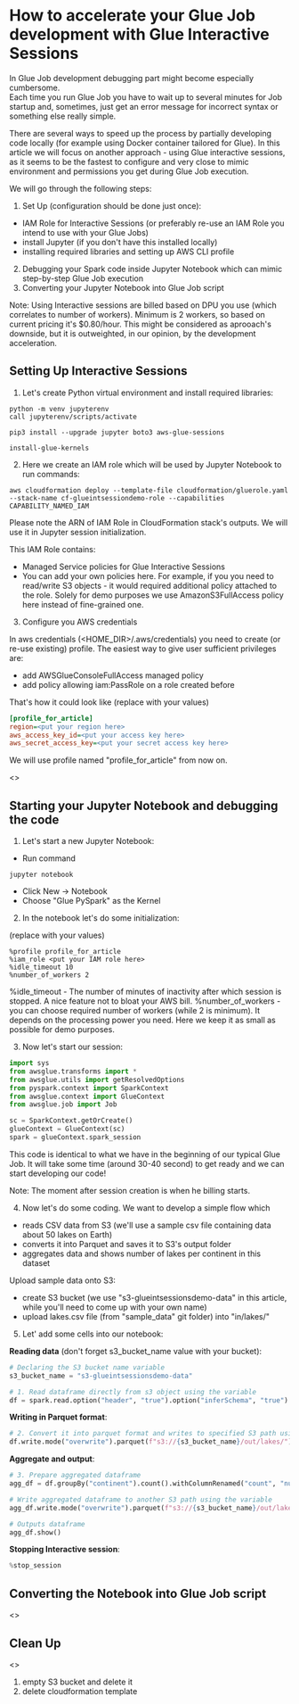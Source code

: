 # How to accelerate your Glue Job development with Glue Interactive Sessions

In Glue Job development debugging part might become especially cumbersome.  
Each time you run Glue Job you have to wait up to several minutes for Job startup and, sometimes, just get an error message for
incorrect syntax or something else really simple.

There are several ways to speed up the process by partially developing code locally (for example using Docker container tailored for Glue).
In this article we will focus on another approach - using Glue interactive sessions, as it seems to be the fastest to configure and
very close to mimic environment and permissions you get during Glue Job execution.

We will go through the following steps:
1. Set Up (configuration should be done just once):
  - IAM Role for Interactive Sessions (or preferably re-use an IAM Role you intend to use with your Glue Jobs)
  - install Jupyter (if you don't have this installed locally)
  - installing required libraries and setting up AWS CLI profile
2. Debugging your Spark code inside Jupyter Notebook which can mimic step-by-step Glue Job execution
3. Converting your Jupyter Notebook into Glue Job script

Note: Using Interactive sessions are billed based on DPU you use (which correlates to number of workers). Minimum is 2 workers, so based on current pricing it's $0.80/hour. This might be considered as aprooach's downside, but it is outweighted, in our opinion, by the development acceleration.

## Setting Up Interactive Sessions

1. Let's create Python virtual environment and install required libraries:
```shell
python -m venv jupyterenv
call jupyterenv/scripts/activate

pip3 install --upgrade jupyter boto3 aws-glue-sessions

install-glue-kernels
```

2. Here we create an IAM role which will be used by Jupyter Notebook to run commands:
```shell
aws cloudformation deploy --template-file cloudformation/gluerole.yaml --stack-name cf-glueintsessiondemo-role --capabilities CAPABILITY_NAMED_IAM
```

Please note the ARN of IAM Role in CloudFormation stack's outputs. We will use it in Jupyter session initialization.

This IAM Role contains:
- Managed Service policies for Glue Interactive Sessions
- You can add your own policies here. For example, if you you need to read/write S3 objects - it would required additional policy attached to the role. Solely for demo purposes we use AmazonS3FullAccess policy here instead of fine-grained one.

3. Configure you AWS credentials

In aws credentials (<HOME_DIR>/.aws/credentials) you need to create (or re-use existing) profile.
The easiest way to give user sufficient privileges are:
- add AWSGlueConsoleFullAccess managed policy
- add policy allowing iam:PassRole on a role created before

That's how it could look like (replace with your values)
```ini
[profile_for_article]
region=<put your region here>
aws_access_key_id=<put your access key here>
aws_secret_access_key=<put your secret access key here>
```
We will use profile named "profile_for_article" from now on.

<<todo>>

## Starting your Jupyter Notebook and debugging the code
 
1. Let's start a new Jupyter Notebook:

- Run command
```shell
jupyter notebook
```
- Click New -> Notebook
- Choose "Glue PySpark" as the Kernel

2. In the notebook let's do some initialization:

(replace with your values)
```
%profile profile_for_article
%iam_role <put your IAM role here>
%idle_timeout 10
%number_of_workers 2
```

%idle_timeout - The number of minutes of inactivity after which session is stopped. A nice feature not to bloat your AWS bill.
%number_of_workers - you can choose required number of workers (while 2 is minimum). It depends on the processing power you need. Here we
keep it as small as possible for demo purposes.

3. Now let's start our session:
```python
import sys
from awsglue.transforms import *
from awsglue.utils import getResolvedOptions
from pyspark.context import SparkContext
from awsglue.context import GlueContext
from awsglue.job import Job

sc = SparkContext.getOrCreate()
glueContext = GlueContext(sc)
spark = glueContext.spark_session
```
This code is identical to what we have in the beginning of our typical Glue Job.
It will take some time (around 30-40 second) to get ready and we can start developing our code!

Note: The moment after session creation is when he billing starts.

4. Now let's do some coding. We want to develop a simple flow which 
- reads CSV data from S3 (we'll use a sample csv file containing data about 50 lakes on Earth)
- converts it into Parquet and saves it to S3's output folder
- aggregates data and shows number of lakes per continent in this dataset

Upload sample data onto S3:
- create S3 bucket (we use "s3-glueintsessionsdemo-data" in this article, while you'll need to come up with your own name)
- upload lakes.csv file (from "sample_data" git folder) into "in/lakes/"

5. Let' add some cells into our notebook:

**Reading data** (don't forget s3_bucket_name value with your bucket):
```python
# Declaring the S3 bucket name variable
s3_bucket_name = "s3-glueintsessionsdemo-data"

# 1. Read dataframe directly from s3 object using the variable
df = spark.read.option("header", "true").option("inferSchema", "true").csv(f"s3://{s3_bucket_name}/in/lakes/")
```

**Writing in Parquet format**:
```python
# 2. Convert it into parquet format and writes to specified S3 path using the variable
df.write.mode("overwrite").parquet(f"s3://{s3_bucket_name}/out/lakes/")
```

**Aggregate and output**:
```python
# 3. Prepare aggregated dataframe
agg_df = df.groupBy("continent").count().withColumnRenamed("count", "number_of_lakes")

# Write aggregated dataframe to another S3 path using the variable
agg_df.write.mode("overwrite").parquet(f"s3://{s3_bucket_name}/out/lakes/aggregated/")

# Outputs dataframe
agg_df.show()
```

**Stopping Interactive session**:
```python
%stop_session
```

## Converting the Notebook into Glue Job script

<<todo>>


## Clean Up

<<todo>>
1. empty S3 bucket and delete it
2. delete cloudformation template